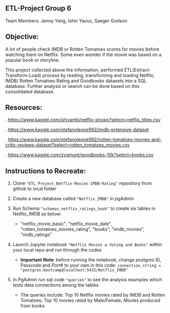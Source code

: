 ## ETL-Project Group 6
Team Members: Jenny Yang, Ishin Yavuz, Saeger Godson

## Objective:
A lot of people check IMDB or Rotten Tomatoes scores for movies before watching them on Netflix. Some even wonder if the movie was based on a popular book or storyline.

This project collected above the information, performed ETL(Extract-Transform-Load) process by reading, transforming and loading Netflix, IMDB/ Rotten Tomatoes Rating and Goodbooks datasets into a SQL database. Further analysis or search can be done based on this consolidated database. 


## Resources:
. https://www.kaggle.com/shivamb/netflix-shows?select=netflix_titles.csv

. https://www.kaggle.com/stefanoleone992/imdb-extensive-dataset

. https://www.kaggle.com/stefanoleone992/rotten-tomatoes-movies-and-critic-reviews-dataset?select=rotten_tomatoes_movies.csv

. https://www.kaggle.com/zygmunt/goodbooks-10k?select=books.csv

## Instructions to Recreate:
1. Clone `"ETL_Project_Netflix-Movies-IMDB-Rating"` repository from github to local folder

2. Create a new database called `"Netflix_IMDB"` in pgAdmin

3. Run Schema `"schemas_netflix_ratings_book"` to create six tables in Netflix_IMDB as below:
    - "netflix_movie_basic", "netflix_movie_date", "rotten_tomatoes_movies_rating", "books", "imdb_movies", "imdb_ratings" 

4. Launch Jupyter notebook `"Netflix Movies w Voting and Books"` within your local repo and run through the codes
    - **Important Note**: before running the notebook, change postgres ID, Passcode and Port# to your own in this code: `connection_string = "postgres:bootcamp@localhost:5432/Netflix_IMDB"` 

5. In PgAdmin run sql code `"queries"` to see the analysis examples which tests data connections among the tables
    - The queries include: Top 10 Netflix movies rated by IMDB and Rotten Tomatoes; Top 10 movies rated by Male/Female; Movies produced from books  








